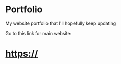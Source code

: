 # Portfolio
My website portfolio that I'll hopefully keep updating

Go to this link for main website:

# [https://](https://etmonster.github.io/Portfolio/public/)
